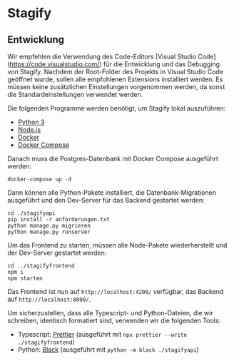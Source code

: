 # Stagify

## Entwicklung

Wir empfehlen die Verwendung des Code-Editors [Visual Studio Code] (https://code.visualstudio.com/) für die Entwicklung und das Debugging von Stagify.
Nachdem der Root-Folder des Projekts in Visual Studio Code geöffnet wurde, sollen alle empfohlenen Extensions installiert werden. Es müssen keine zusätzlichen Einstellungen vorgenommen werden, da sonst die Standardeinstellungen verwendet werden.

Die folgenden Programme werden benötigt, um Stagify lokal auszuführen:

- [Python 3](https://www.python.org/downloads/)
- [Node.js](https://nodejs.org/en/)
- [Docker](https://www.docker.com/)
- [Docker Compose](https://docs.docker.com/compose/install/)

Danach muss die Postgres-Datenbank mit Docker Compose ausgeführt werden:

```shell
docker-compose up -d
```

Dann können alle Python-Pakete installiert, die Datenbank-Migrationen ausgeführt und den Dev-Server für das Backend gestartet werden:

```shell
cd ./stagifyapi
pip install -r anforderungen.txt
python manage.py migrieren
python manage.py runserver
```

Um das Frontend zu starten, müssen alle Node-Pakete wiederherstellt und der Dev-Server gestartet werden:

```Shell
cd ../stagifyfrontend
npm i
npm starten
```

Das Frontend ist nun auf `http://localhost:4200/` verfügbar, das Backend auf `http://localhost:8000/`.


Um sicherzustellen, dass alle Typescript- und Python-Dateien, die wir schreiben, identisch formatiert sind, verwenden wir die folgenden Tools:

- Typescript: [Prettier](https://prettier.io/) (ausgeführt mit `npx prettier --write ./stagifyfrontend`)
- Python: [Black](https://black.readthedocs.io/en/stable/) (ausgeführt mit `python -m black ./stagifyapi`)